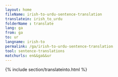 ```yaml
---
layout: home
fileName: irish-to-urdu-sentence-translation
translatein: irish_to_urdu
folderName : translate
lang: ga
from: ga
to: ur
langname: irish-to
permalink: /ga/irish-to-urdu-sentence-translation
tool: sentence-translations
matchurls: en&&ga&&ur
---
```

{% include section/translateinto.html %}
